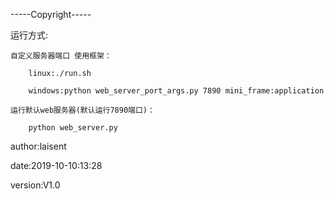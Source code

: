 -----Copyright-----

运行方式:

    自定义服务器端口 使用框架：

        linux:./run.sh

        windows:python web_server_port_args.py 7890 mini_frame:application

    运行默认web服务器(默认运行7890端口)：
        
        python web_server.py

author:laisent

date:2019-10-10:13:28

version:V1.0